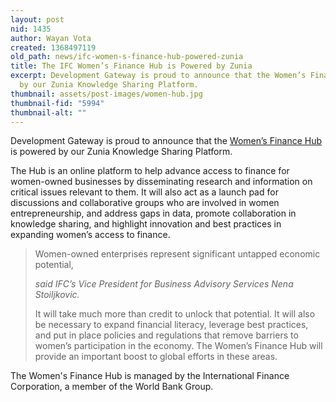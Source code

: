 ```yaml
---
layout: post
nid: 1435
author: Wayan Vota
created: 1368497119
old_path: news/ifc-women-s-finance-hub-powered-zunia
title: The IFC Women’s Finance Hub is Powered by Zunia
excerpt: Development Gateway is proud to announce that the Women’s Finance Hub is powered
  by our Zunia Knowledge Sharing Platform.
thumbnail: assets/post-images/women-hub.jpg
thumbnail-fid: "5994"
thumbnail-alt: ""
---
```


Development Gateway is proud to announce that the [Women’s Finance Hub](http://www.womensfinancehub.org) is powered by our Zunia Knowledge Sharing Platform.

The Hub is an online platform to help advance access to finance for women-owned businesses by disseminating research and information on critical issues relevant to them. It will also act as a launch pad for discussions and collaborative groups who are involved in women entrepreneurship, and address gaps in data, promote collaboration in knowledge sharing, and highlight innovation and best practices in expanding women’s access to finance.

> Women-owned enterprises represent significant untapped economic potential,
>
> <cite>said IFC’s Vice President for Business Advisory Services Nena Stoiljkovic.</cite>
>
> It will take much more than credit to unlock that potential. It will also be necessary to expand financial literacy, leverage best practices, and put in place policies and regulations that remove barriers to women’s participation in the economy. The Women’s Finance Hub will provide an important boost to global efforts in these areas.

The Women's Finance Hub is managed by the International Finance Corporation, a member of the World Bank Group.


